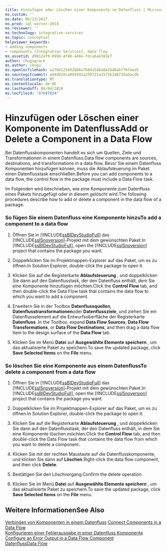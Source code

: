 ```yaml
---
title: Hinzufügen oder Löschen einer Komponente im Datenfluss | Microsoft-Dokumentation
ms.custom: ''
ms.date: 06/13/2017
ms.prod: sql-server-2014
ms.reviewer: ''
ms.technology: integration-services
ms.topic: conceptual
helpviewer_keywords:
- adding components
- components [Integration Services], data flow
ms.assetid: d99124f9-0994-4f40-a48e-fdca6a4383e7
author: chugugrace
ms.author: chugu
ms.openlocfilehash: a2f041258d2b66e7b8da540a842848ebf70f4ed5
ms.sourcegitcommit: ad4d92dce894592a259721a1571b1d8736abacdb
ms.translationtype: MT
ms.contentlocale: de-DE
ms.lasthandoff: 08/04/2020
ms.locfileid: "87697034"
---
```

# <a name="add-or-delete-a-component-in-a-data-flow"></a><span data-ttu-id="88058-102">Hinzufügen oder Löschen einer Komponente im Datenfluss</span><span class="sxs-lookup"><span data-stu-id="88058-102">Add or Delete a Component in a Data Flow</span></span>
  <span data-ttu-id="88058-103">Bei Datenflusskomponenten handelt es sich um Quellen, Ziele und Transformationen in einem Datenfluss.</span><span class="sxs-lookup"><span data-stu-id="88058-103">Data flow components are sources, destinations, and transformations in a data flow.</span></span> <span data-ttu-id="88058-104">Bevor Sie einem Datenfluss Komponenten hinzufügen können, muss die Ablaufsteuerung im Paket einen Datenflusstask einschließen.</span><span class="sxs-lookup"><span data-stu-id="88058-104">Before you can add components to a data flow, the control flow in the package must include a Data Flow task.</span></span>  
  
 <span data-ttu-id="88058-105">Im Folgenden wird beschrieben, wie eine Komponente zum Datenfluss eines Pakets hinzugefügt oder in diesem gelöscht wird.</span><span class="sxs-lookup"><span data-stu-id="88058-105">The following procedures describe how to add or delete a component in the data flow of a package.</span></span>  
  
### <a name="to-add-a-component-to-a-data-flow"></a><span data-ttu-id="88058-106">So fügen Sie einem Datenfluss eine Komponente hinzu</span><span class="sxs-lookup"><span data-stu-id="88058-106">To add a component to a data flow</span></span>  
  
1.  <span data-ttu-id="88058-107">Öffnen Sie in [!INCLUDE[ssBIDevStudioFull](../../includes/ssbidevstudiofull-md.md)] das [!INCLUDE[ssISnoversion](../../includes/ssisnoversion-md.md)]-Projekt mit dem gewünschten Paket.</span><span class="sxs-lookup"><span data-stu-id="88058-107">In [!INCLUDE[ssBIDevStudioFull](../../includes/ssbidevstudiofull-md.md)], open the [!INCLUDE[ssISnoversion](../../includes/ssisnoversion-md.md)] project that contains the package you want.</span></span>  
  
2.  <span data-ttu-id="88058-108">Doppelklicken Sie im Projektmappen-Explorer auf das Paket, um es zu öffnen.</span><span class="sxs-lookup"><span data-stu-id="88058-108">In Solution Explorer, double-click the package to open it.</span></span>  
  
3.  <span data-ttu-id="88058-109">Klicken Sie auf die Registerkarte **Ablaufsteuerung** , und doppelklicken Sie dann auf den Datenflusstask, der den Datenfluss enthält, dem Sie eine Komponente hinzufügen möchten.</span><span class="sxs-lookup"><span data-stu-id="88058-109">Click the **Control Flow** tab, and then double-click the Data Flow task that contains the data flow to which you want to add a component.</span></span>  
  
4.  <span data-ttu-id="88058-110">Erweitern Sie in der Toolbox **Datenflussquellen**, **Datenflusstransformationen**oder **Datenflussziele**, und ziehen Sie ein Datenflusselement auf die Entwurfsoberfläche der Registerkarte **Datenfluss** .</span><span class="sxs-lookup"><span data-stu-id="88058-110">In the Toolbox, expand **Data Flow Sources**, **Data Flow Transformations**, or **Data Flow Destinations**, and then drag a data flow item to the design surface of the **Data Flow** tab.</span></span>  
  
5.  <span data-ttu-id="88058-111">Klicken Sie im Menü **Datei** auf **Ausgewählte Elemente speichern** , um das aktualisierte Paket zu speichern.</span><span class="sxs-lookup"><span data-stu-id="88058-111">To save the updated package, click **Save Selected Items** on the **File** menu.</span></span>  
  
### <a name="to-delete-a-component-from-a-data-flow"></a><span data-ttu-id="88058-112">So löschen Sie eine Komponente aus einem Datenfluss</span><span class="sxs-lookup"><span data-stu-id="88058-112">To delete a component from a data flow</span></span>  
  
1.  <span data-ttu-id="88058-113">Öffnen Sie in [!INCLUDE[ssBIDevStudioFull](../../includes/ssbidevstudiofull-md.md)] das [!INCLUDE[ssISnoversion](../../includes/ssisnoversion-md.md)]-Projekt mit dem gewünschten Paket.</span><span class="sxs-lookup"><span data-stu-id="88058-113">In [!INCLUDE[ssBIDevStudioFull](../../includes/ssbidevstudiofull-md.md)], open the [!INCLUDE[ssISnoversion](../../includes/ssisnoversion-md.md)] project that contains the package you want.</span></span>  
  
2.  <span data-ttu-id="88058-114">Doppelklicken Sie im Projektmappen-Explorer auf das Paket, um es zu öffnen.</span><span class="sxs-lookup"><span data-stu-id="88058-114">In Solution Explorer, double-click the package to open it.</span></span>  
  
3.  <span data-ttu-id="88058-115">Klicken Sie auf die Registerkarte **Ablaufsteuerung** , und doppelklicken Sie dann auf den Datenflusstask, der den Datenfluss enthält, in dem Sie eine Komponente löschen möchten.</span><span class="sxs-lookup"><span data-stu-id="88058-115">Click the **Control Flow** tab, and then double-click the Data Flow task that contains the data flow from which you want to delete a component.</span></span>  
  
4.  <span data-ttu-id="88058-116">Klicken Sie mit der rechten Maustaste auf die Datenflusskomponente, und klicken Sie dann auf **Löschen**.</span><span class="sxs-lookup"><span data-stu-id="88058-116">Right-click the data flow component, and then click **Delete**.</span></span>  
  
5.  <span data-ttu-id="88058-117">Bestätigen Sie den Löschvorgang.</span><span class="sxs-lookup"><span data-stu-id="88058-117">Confirm the delete operation.</span></span>  
  
6.  <span data-ttu-id="88058-118">Klicken Sie im Menü **Datei** auf **Ausgewählte Elemente speichern** , um das aktualisierte Paket zu speichern.</span><span class="sxs-lookup"><span data-stu-id="88058-118">To save the updated package, click **Save Selected Items** on the **File** menu.</span></span>  
  
## <a name="see-also"></a><span data-ttu-id="88058-119">Weitere Informationen</span><span class="sxs-lookup"><span data-stu-id="88058-119">See Also</span></span>  
 <span data-ttu-id="88058-120">[Verbinden von Komponenten in einem Datenfluss](data-flow.md) </span><span class="sxs-lookup"><span data-stu-id="88058-120">[Connect Components in a Data Flow](data-flow.md) </span></span>  
 <span data-ttu-id="88058-121">[Konfigurieren einer Fehlerausgabe in einer Datenfluss Komponente](../configure-an-error-output-in-a-data-flow-component.md) </span><span class="sxs-lookup"><span data-stu-id="88058-121">[Configure an Error Output in a Data Flow Component](../configure-an-error-output-in-a-data-flow-component.md) </span></span>  
 [<span data-ttu-id="88058-122">Datenfluss</span><span class="sxs-lookup"><span data-stu-id="88058-122">Data Flow</span></span>](data-flow.md)  
  
  
